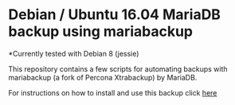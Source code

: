 # Debian / Ubuntu 16.04 MariaDB backup using mariabackup
*Currently tested with Debian 8 (jessie)

This repository contains a few scripts for automating backups with mariabackup (a fork of Percona Xtrabackup) by MariaDB.






For instructions on how to install and use this backup click <a href="https://www.digitalocean.com/community/tutorials/how-to-configure-mysql-backups-with-percona-xtrabackup-on-ubuntu-16-04">here</a>


